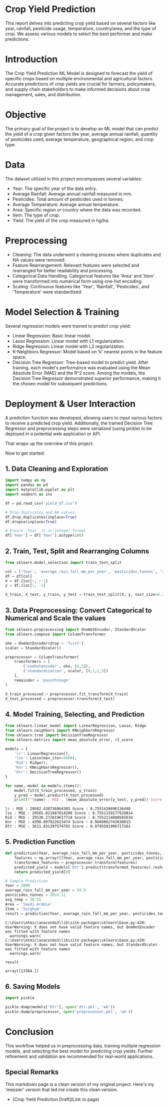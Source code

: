# Crop Yield Prediction
This report delves into predicting crop yield based on several factors like year, rainfall, pesticide usage, temperature, country/area, and the type of crop. We assess various models to select the best performer and make predictions.

# Introduction
The Crop Yield Prediction ML Model is designed to forecast the yield of specific crops based on multiple environmental and agricultural factors. Accurate predictions of crop yields are crucial for farmers, policymakers, and supply chain stakeholders to make informed decisions about crop management, sales, and distribution.

# Objective
The primary goal of the project is to develop an ML model that can predict the yield of a crop given factors like year, average annual rainfall, quantity of pesticides used, average temperature, geographical region, and crop type.

# Data
The dataset utilized in this project encompasses several variables:

- Year: The specific year of the data entry.
- Average Rainfall: Average annual rainfall measured in mm.
- Pesticides: Total amount of pesticides used in tonnes.
- Average Temperature: Average annual temperature.
- Area: Specific region or country where the data was recorded.
- Item: The type of crop.
- Yield: The yield of the crop measured in hg/ha.

# Preprocessing
- Cleaning: The data underwent a cleaning process where duplicates and NA values were removed.
- Feature Rearrangement: Relevant features were selected and rearranged for better readability and processing.
- Categorical Data Handling: Categorical features like 'Area' and 'Item' were transformed into numerical form using one-hot encoding.
- Scaling: Continuous features like 'Year', 'Rainfall', 'Pesticides', and 'Temperature' were standardized.

# Model Selection & Training
Several regression models were trained to predict crop yield:

- Linear Regression: Basic linear model.
- Lasso Regression: Linear model with L1 regularization.
- Ridge Regression: Linear model with L2 regularization.
- K-Neighbors Regressor: Model based on 'k' nearest points in the feature space.
- Decision Tree Regressor: Tree-based model to predict yield.
After training, each model's performance was evaluated using the Mean Absolute Error (MAE) and the R^2 score. Among the models, the Decision Tree Regressor demonstrated superior performance, making it the chosen model for subsequent predictions.

# Deployment & User Interaction
A prediction function was developed, allowing users to input various factors to receive a predicted crop yield. Additionally, the trained Decision Tree Regressor and preprocessing steps were serialized (using pickle) to be deployed in a potential web application or API.

That wraps up the overview of this project. 

Now to get started: 

## 1. Data Cleaning and Exploration



```python
import numpy as np
import pandas as pd
import matplotlib.pyplot as plt
import seaborn as sns
```


```python
df = pd.read_csv('yield_df.csv')

# Drop duplicates and NA values
df.drop_duplicates(inplace=True)
df.dropna(inplace=True)

# Ensure `Year` is in integer format
df['Year'] = df['Year'].astype(int)
```

## 2. Train, Test, Split and Rearranging Columns



```python
from sklearn.model_selection import train_test_split

col = ['Year', 'average_rain_fall_mm_per_year', 'pesticides_tonnes', 'avg_temp', 'Area', 'Item', 'hg/ha_yield']
df = df[col]
X = df.iloc[:, :-1]
y = df.iloc[:, -1]

X_train, X_test, y_train, y_test = train_test_split(X, y, test_size=0.2, random_state=42)

```

## 3. Data Preprocessing: Convert Categorical to Numerical and Scale the values



```python
from sklearn.preprocessing import OneHotEncoder, StandardScaler
from sklearn.compose import ColumnTransformer

ohe = OneHotEncoder(drop = 'first')
scaler = StandardScaler()

preprocessor = ColumnTransformer(
    transformers = [
        ('onehotencoder', ohe, [4,5]),
        ('standardization', scaler, [0,1,2,3])
    ],
    remainder = 'passthrough'
)

X_train_processed = preprocessor.fit_transform(X_train)
X_test_processed = preprocessor.transform(X_test)

```

## 4. Model Training, Selecting, and Prediction



```python
from sklearn.linear_model import LinearRegression, Lasso, Ridge
from sklearn.neighbors import KNeighborsRegressor
from sklearn.tree import DecisionTreeRegressor
from sklearn.metrics import mean_absolute_error, r2_score

models = {
    'lr': LinearRegression(),
    'lss': Lasso(max_iter=5000),
    'Rid': Ridge(),
    'Knr': KNeighborsRegressor(),
    'Dtr': DecisionTreeRegressor()
}

for name, model in models.items():
    model.fit(X_train_processed, y_train)
    y_pred = model.predict(X_test_processed)
    print(f"{name} : MSE : {mean_absolute_error(y_test, y_pred)} Score : {r2_score(y_test, y_pred)}")

```

    lr : MSE : 29582.438736964305 Score : 0.7551426696136498
    lss : MSE : 29565.021687814206 Score : 0.7551159177529814
    Rid : MSE : 29530.272019617714 Score : 0.7552114888565634
    Knr : MSE : 4398.097822623474 Score : 0.9849862743638015
    Dtr : MSE : 3611.831297574792 Score : 0.9795501906717161
    

## 5. Prediction Function



```python
def prediction(Year, average_rain_fall_mm_per_year, pesticides_tonnes, avg_temp, Area, Item):
    features = np.array([[Year, average_rain_fall_mm_per_year, pesticides_tonnes, avg_temp, Area, Item]], dtype=object)
    transformed_features = preprocessor.transform(features)
    predicted_yield = models['Dtr'].predict(transformed_features).reshape(1, -1)
    return predicted_yield[0]

# Sample Prediction
Year = 2000
average_rain_fall_mm_per_year = 59.0
pesticides_tonnes = 3024.11
avg_temp = 26.55
Area = 'Saudi Arabia'
Item = 'Sorghum'
result = prediction(Year, average_rain_fall_mm_per_year, pesticides_tonnes, avg_temp, Area, Item)
```

    C:\Users\mtmic\anaconda3\lib\site-packages\sklearn\base.py:420: UserWarning: X does not have valid feature names, but OneHotEncoder was fitted with feature names
      warnings.warn(
    C:\Users\mtmic\anaconda3\lib\site-packages\sklearn\base.py:420: UserWarning: X does not have valid feature names, but StandardScaler was fitted with feature names
      warnings.warn(
    


```python
result
```




    array([13384.])



## 6. Saving Models



```python
import pickle

pickle.dump(models['Dtr'], open('dtr.pkl', 'wb'))
pickle.dump(preprocessor, open('preprocessor.pkl', 'wb'))

```

# Conclusion
This workflow helped us in preprocessing data, training multiple regression models, and selecting the best model for predicting crop yields. Further refinement and validation are recommended for real-world applications.

## Special Remarks
This markdown page is a clean version of my original project. Here's my 'messier' version that led me create this clean version. 

- [Crop Yield Prediction Draft](Link to page)
   
```python

```
